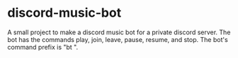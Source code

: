 # discord-music-bot
A small project to make a discord music bot for a private discord server.
The bot has the commands play, join, leave, pause, resume, and stop.
The bot's command prefix is "bt ".
